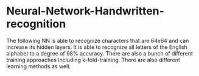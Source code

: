 # Neural-Network-Handwritten-recognition
The following NN is able to recognize characters that are 64x64 and can increase its hidden layers. It is able to recognize all letters of the English alphabet to a degree of 98% accuracy. There are also a bunch of different training approaches including k-fold-training. There are also different learning methods as well.
